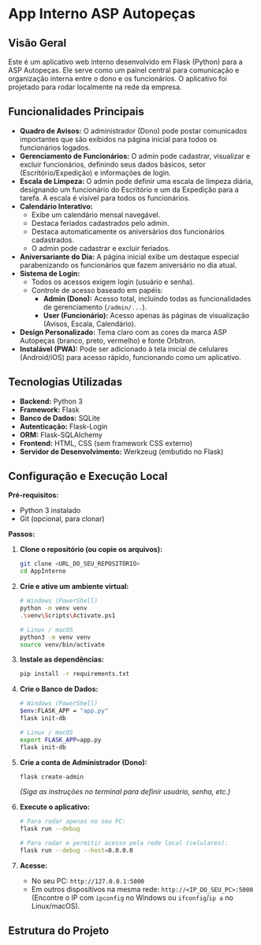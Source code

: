# App Interno ASP Autopeças

## Visão Geral

Este é um aplicativo web interno desenvolvido em Flask (Python) para a ASP Autopeças. Ele serve como um painel central para comunicação e organização interna entre o dono e os funcionários. O aplicativo foi projetado para rodar localmente na rede da empresa.

## Funcionalidades Principais

* **Quadro de Avisos:** O administrador (Dono) pode postar comunicados importantes que são exibidos na página inicial para todos os funcionários logados.
* **Gerenciamento de Funcionários:** O admin pode cadastrar, visualizar e excluir funcionários, definindo seus dados básicos, setor (Escritório/Expedição) e informações de login.
* **Escala de Limpeza:** O admin pode definir uma escala de limpeza diária, designando um funcionário do Escritório e um da Expedição para a tarefa. A escala é visível para todos os funcionários.
* **Calendário Interativo:**
    * Exibe um calendário mensal navegável.
    * Destaca feriados cadastrados pelo admin.
    * Destaca automaticamente os aniversários dos funcionários cadastrados.
    * O admin pode cadastrar e excluir feriados.
* **Aniversariante do Dia:** A página inicial exibe um destaque especial parabenizando os funcionários que fazem aniversário no dia atual.
* **Sistema de Login:**
    * Todos os acessos exigem login (usuário e senha).
    * Controle de acesso baseado em papéis:
        * **Admin (Dono):** Acesso total, incluindo todas as funcionalidades de gerenciamento (`/admin/...`).
        * **User (Funcionário):** Acesso apenas às páginas de visualização (Avisos, Escala, Calendário).
* **Design Personalizado:** Tema claro com as cores da marca ASP Autopeças (branco, preto, vermelho) e fonte Orbitron.
* **Instalável (PWA):** Pode ser adicionado à tela inicial de celulares (Android/iOS) para acesso rápido, funcionando como um aplicativo.

## Tecnologias Utilizadas

* **Backend:** Python 3
* **Framework:** Flask
* **Banco de Dados:** SQLite
* **Autenticação:** Flask-Login
* **ORM:** Flask-SQLAlchemy
* **Frontend:** HTML, CSS (sem framework CSS externo)
* **Servidor de Desenvolvimento:** Werkzeug (embutido no Flask)

## Configuração e Execução Local

**Pré-requisitos:**
* Python 3 instalado
* Git (opcional, para clonar)

**Passos:**

1.  **Clone o repositório (ou copie os arquivos):**
    ```bash
    git clone <URL_DO_SEU_REPOSITÓRIO>
    cd AppInterno
    ```

2.  **Crie e ative um ambiente virtual:**
    ```bash
    # Windows (PowerShell)
    python -m venv venv
    .\venv\Scripts\Activate.ps1

    # Linux / macOS
    python3 -m venv venv
    source venv/bin/activate
    ```

3.  **Instale as dependências:**
    ```bash
    pip install -r requirements.txt
    ```

4.  **Crie o Banco de Dados:**
    ```bash
    # Windows (PowerShell)
    $env:FLASK_APP = "app.py" 
    flask init-db

    # Linux / macOS
    export FLASK_APP=app.py
    flask init-db
    ```

5.  **Crie a conta de Administrador (Dono):**
    ```bash
    flask create-admin 
    ```
    *(Siga as instruções no terminal para definir usuário, senha, etc.)*

6.  **Execute o aplicativo:**
    ```bash
    # Para rodar apenas no seu PC:
    flask run --debug

    # Para rodar e permitir acesso pela rede local (celulares):
    flask run --debug --host=0.0.0.0 
    ```

7.  **Acesse:**
    * No seu PC: `http://127.0.0.1:5000`
    * Em outros dispositivos na mesma rede: `http://<IP_DO_SEU_PC>:5000` (Encontre o IP com `ipconfig` no Windows ou `ifconfig`/`ip a` no Linux/macOS).

## Estrutura do Projeto